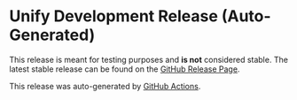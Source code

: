 Unify Development Release (Auto-Generated)
==========================================

This release is meant for testing purposes and **is not** considered stable. The latest stable release can be found on the [GitHub Release Page](https://github.com/forkineye/ESPixelStick/releases/latest).

This release was auto-generated by [GitHub Actions](https://github.com/forkineye/ESPixelStick/actions).
